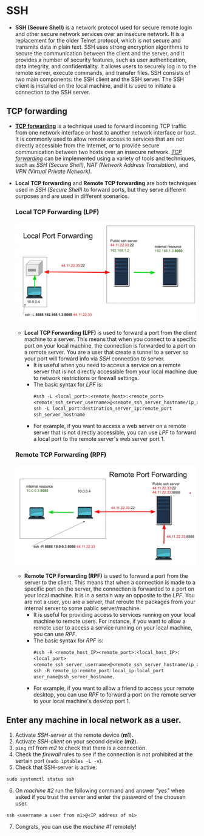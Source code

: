 # SSH

* **SSH (Secure Shell)** is a network protocol used for secure remote login and other secure network services over an insecure network. It is a replacement for the older Telnet protocol, which is not secure and transmits data in plain text.
SSH uses strong encryption algorithms to secure the communication between the client and the server, and it provides a number of security features, such as user authentication, data integrity, and confidentiality. It allows users to securely log in to the remote server, execute commands, and transfer files. SSH consists of two main components: the SSH client and the SSH server. The SSH client is installed on the local machine, and it is used to initiate a connection to the SSH server. 

## TCP forwarding 

* [**TCP forwarding**](https://www.youtube.com/watch?v=N8f5zv9UUMI) is a technique used to forward incoming TCP traffic from one network interface or host to another network interface or host. It is commonly used to allow remote access to services that are not directly accessible from the Internet, or to provide secure communication between two hosts over an insecure network. [*TCP forwarding*](https://www.youtube.com/watch?v=Wp7boqm3Xts) can be implemented using a variety of tools and techniques, such as *SSH (Secure Shell)*, N*AT (Network Address Translation)*, and *VPN (Virtual Private Network)*.
    
* **Local TCP forwarding** and **Remote TCP forwarding** are both techniques used in *SSH (Secure Shell)* to forward ports, but they serve different purposes and are used in different scenarios.

    ### Local TCP Forwarding (LPF)
    
    ![pct_1](media_2/LPF.png "Local TCP Forwarding")
    * **Local TCP Forwarding (LPF)**  is used to forward a port from the client machine to a server. This means that when you connect to a specific port on your local machine, the connection is forwarded to a port on a remote server. You are a user that create a tunnel to a server so your port will forward info via *SSH* connection to server.
        * It is useful when you need to access a service on a remote server that is not directly accessible from your local machine due to network restrictions or firewall settings.
        * The basic syntax for *LPF* is:
            ```shell
            #ssh -L <local_port>:<remote_host>:<remote_port> <remote_ssh_server_username>@<remote_ssh_server_hostname/ip_address>
            ssh -L local_port:destination_server_ip:remote_port ssh_server_hostname 
            ```
        * For example, if you want to access a web server on a remote server that is not directly accessible, you can use *LPF* to forward a local port to the remote server's web server port 1.

    ### Remote TCP Forwarding (RPF)

    ![pct_2](media_2/RPF.png "Remote TCP Forwarding")

    * **Remote TCP Forwarding (RPF)** is used to forward a port from the server to the client. This means that when a connection is made to a specific port on the server, the connection is forwarded to a port on your local machine. It is in a sertain way an opposite to the *LPF*. You are not a user, you are a server, that reroute the packages from your internal server to some pablic server/machine.
        * It is useful for providing access to services running on your local machine to remote users. For instance, if you want to allow a remote user to access a service running on your local machine, you can use *RPF*.
        * The basic syntax for *RPF* is: 
            ```shell
            #ssh -R <remote_host_IP><remote_port>:<local_host_IP>:<local_port> <remote_ssh_server_username>@<remote_ssh_server_hostname/ip_address>
            ssh -R remote_ip:remote_port:local_ip:local_port user_name@ssh_server_hostname.
            ```
        * For example, if you want to allow a friend to access your remote desktop, you can use *RPF* to forward a port on the remote server to your local machine's desktop port 1.


## Enter any machine in local network as a user.

1. Activate *SSH-server* at the remote device (**m1**).
2. Activate *SSH-client* on your second device (**m2**).
3. `ping` *m1* from *m2* to check that there is a connection.
4. Check the *firewall* rules to see if the connection is not prohibited at the sertain port (`sudo iptables -L -v`).
5. Check that SSH-server is active:
```
sudo systemctl status ssh
```
6. On *machine #2*  run the following command and answer *"yes"* when asked if you trust the server and enter the password of the chousen user.
```
ssh <username a user from m1>@<IP address of m1>
```
7. Congrats, you can use the *machine #1* remotely!